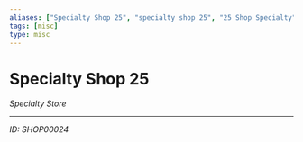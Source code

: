 ```yaml
---
aliases: ["Specialty Shop 25", "specialty shop 25", "25 Shop Specialty"]
tags: [misc]
type: misc
---
```


# Specialty Shop 25

*Specialty Store*

---
*ID: SHOP00024*